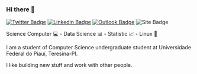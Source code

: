 ### Hi there 👋

[![Twitter Badge](https://img.shields.io/badge/-@Jvictor_cv-4455cc?style=for-the-badge&logo=twitter&logoColor=white&link=https://twitter.com/Jvictor_cv)](https://twitter.com/Jvictor_cv)
[![Linkedin Badge](https://img.shields.io/badge/-Victor%20Campelo-4455cc?style=for-the-badge&logo=Linkedin&logoColor=white&link=https://www.linkedin.com/in/victor-campelo-7193a2143/)](https://www.linkedin.com/in/victor-campelo-7193a2143/)
[![Outlook Badge](https://img.shields.io/badge/-victor_campelo@outlook.com-4455cc?style=for-the-badge&logo=Microsoft%20Outlook&logoColor=white&link=mailto:victor_campelo@outlook.com)](mailto:victor_campelo@outlook.com)
![Site Badge](https://img.shields.io/badge/-Portfólio-4455cc?style=for-the-badge&logo=GitHub&logoColor=white&link=victorcampelo.github.io)

Science Computer :computer: - Data Science :bar_chart: - Statistic :chart_with_upwards_trend: - Linux :penguin:

I am a student of Computer Science undergraduate student at Universidade Federal do Piauí, Teresina-PI.

I like building new stuff and work with other people.
